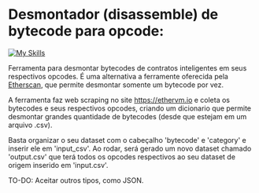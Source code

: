 # Desmontador (disassemble) de bytecode para opcode:

[![My Skills](https://skillicons.dev/icons?i=solidity,py)](https://skillicons.dev)

Ferramenta para desmontar bytecodes de contratos inteligentes em seus respectivos opcodes. É uma alternativa a ferramente oferecida pela [Etherscan](https://etherscan.io/opcode-tool), que permite desmontar somente um bytecode por vez.

A ferramenta faz web scraping no site https://ethervm.io e coleta os bytecodes e seus respectivos opcodes, criando um dicionario que permite desmontar grandes quantidade de bytecodes (desde que estejam em um arquivo .csv).

Basta organizar o seu dataset com o cabeçalho 'bytecode' e 'category' e inserir ele em 'input_csv'. Ao rodar, será gerado um novo dataset chamado 'output.csv' que terá todos os opcodes respectivos ao seu dataset de origem inserido em 'input.csv'.

TO-DO: Aceitar outros tipos, como JSON.
